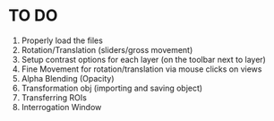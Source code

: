 # TO DO
1. Properly load the files
2. Rotation/Translation (sliders/gross movement)
3. Setup contrast options for each layer (on the toolbar next to layer)
4. Fine Movement for rotation/translation via mouse clicks on views
5. Alpha Blending (Opacity)
6. Transformation obj (importing and saving object)
7. Transferring ROIs
8. Interrogation Window